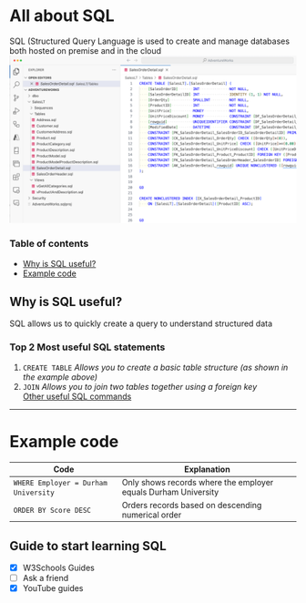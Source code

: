 # All about SQL
SQL (Structured Query Language is used to create and manage databases both hosted on premise and in the cloud
![Alt: Example of SQL](https://raw.githubusercontent.com/matthew-t-mcgregor/test/refs/heads/main/sql.png)

### Table of contents
- [Why is SQL useful?](#Why-is-SQL-useful)
- [Example code]([#Example-code](https://github.com/matthew-t-mcgregor/test?tab=readme-ov-file#example-code))

## Why is SQL useful?
SQL allows us to quickly create a query to understand structured data

### Top 2 Most useful SQL statements
1. `CREATE TABLE` *Allows you to create a basic table structure (as shown in the example above)*
2. `JOIN` *Allows you to join two tables together using a foreign key* <br>
[Other useful SQL commands](https://www.w3schools.com/sql/sql_syntax.asp)

-----------------------------------------------
# Example code

|Code|Explanation|
|-------|---------|
|`WHERE Employer = Durham University`|Only shows records where the employer equals Durham University|
|`ORDER BY Score DESC`|Orders records based on descending numerical order|

## Guide to start learning SQL
- [x] W3Schools Guides
- [ ] Ask a friend
- [x] YouTube guides
